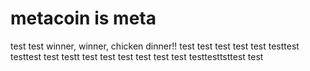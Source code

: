 # metacoin is meta

test
test
winner, winner, chicken dinner!!
test
test
test
test
test
testtest
testtest
test
testt
test
test
test
test
test
test
testtesttsttest
test
